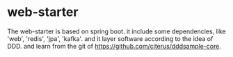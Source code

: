 # web-starter
The web-starter is based on spring boot. it include some dependencies, like 'web', 'redis', 'jpa', 'kafka'. and it layer software according to the idea of DDD.
and learn from the git of https://github.com/citerus/dddsample-core.
